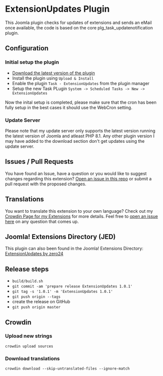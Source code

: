 # ExtensionUpdates Plugin

This Joomla plugin checks for updates of extensions and sends an eMail once available, the code is based on the core plg_task_updatenotification plugin.

## Configuration

### Initial setup the plugin

- [Download the latest version of the plugin](https://github.com/zero-24/plg_task_extensionupdates/releases/latest)
- Install the plugin using `Upload & Install`
- Enable the plugin `Task - ExtensionUpdates` from the plugin manager
- Setup the new Task PLugin `System -> Scheduled Tasks -> New -> ExtensionUpdates`

Now the inital setup is completed, please make sure that the cron has been fully setup in the best cases it should use the WebCron setting.

### Update Server

Please note that my update server only supports the latest version running the latest version of Joomla and atleast PHP 8.1.
Any other plugin version I may have added to the download section don't get updates using the update server.

## Issues / Pull Requests

You have found an Issue, have a question or you would like to suggest changes regarding this extension?
[Open an issue in this repo](https://github.com/zero-24/plg_task_extensionupdates/issues/new) or submit a pull request with the proposed changes.

## Translations

You want to translate this extension to your own language? Check out my [Crowdin Page for my Extensions](https://joomla.crowdin.com/zero-24) for more details. Feel free to [open an issue here](https://github.com/zero-24/plg_task_extensionupdates/issues/new) on any question that comes up.

## Joomla! Extensions Directory (JED)

This plugin can also been found in the Joomla! Extensions Directory: [ExtensionUpdates by zero24](https://extensions.joomla.org/extension/extensionupdates/)

## Release steps

- `build/build.sh`
- `git commit -am 'prepare release ExtensionUpdates 1.0.1'`
- `git tag -s '1.0.1' -m 'ExtensionUpdates 1.0.1'`
- `git push origin --tags`
- create the release on GitHub
- `git push origin master`

## Crowdin

### Upload new strings

`crowdin upload sources`

### Download translations

`crowdin download --skip-untranslated-files --ignore-match`
